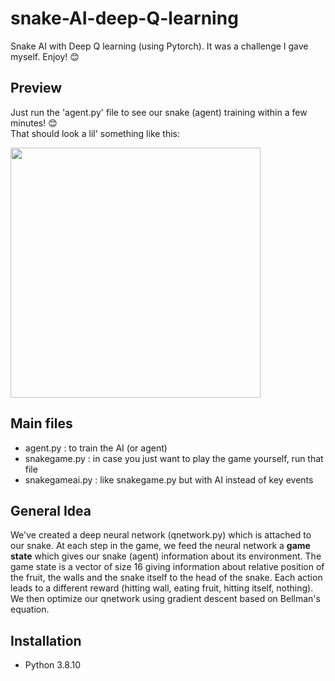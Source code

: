# snake-AI-deep-Q-learning
Snake AI with Deep Q learning (using Pytorch). It was a challenge I gave myself. Enjoy! :blush:

## Preview 

Just run the 'agent.py' file to see our snake (agent) training within a few minutes! :blush: <br/>
That should look a lil' something like this: 

<img src="https://user-images.githubusercontent.com/62900180/187643756-457e874a-85a9-4fd9-bba5-f750499b2135.gif" height="400">

## Main files
- agent.py : to train the AI (or agent) 
- snakegame.py : in case you just want to play the game yourself, run that file 
- snakegameai.py : like snakegame.py but with AI instead of key events 

## General Idea 
We've created a deep neural network (qnetwork.py) which is attached to our snake. At each step in the game, we feed the neural network a **game state** which gives our snake (agent) information about its environment. The game state is a vector of size 16 giving information about relative position of the fruit, the walls and the snake itself to the head of the snake. Each action leads to a different reward (hitting wall, eating fruit, hitting itself, nothing). We then optimize our qnetwork using gradient descent based on Bellman's equation. 

## Installation  

- Python 3.8.10
